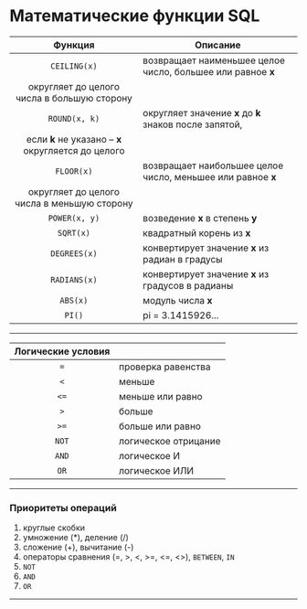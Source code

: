 # **Математические функции SQL**

| Функция | Описание |
|:------:|-------|
| `CEILING(x)` | возвращает наименьшее целое число, большее или равное **x**
округляет до целого числа в большую сторону |
| `ROUND(x, k)` | округляет значение **x** до **k** знаков после запятой,
если **k** не указано – **x** округляется до целого |
| `FLOOR(x)` | возвращает наибольшее целое число, меньшее или равное **x**
округляет до  целого числа в меньшую сторону |
| `POWER(x, y)` | возведение **x** в степень **y** |
| `SQRT(x)` | квадратный корень из **x** |
| `DEGREES(x)` | конвертирует значение **x** из радиан в градусы |
| `RADIANS(x)` | конвертирует значение **x** из градусов в радианы |
| `ABS(x)` | 	модуль числа **x** |
| `PI()` | pi = 3.1415926... |
___

| **Логические условия** |  |
|:---:|-----|
| `=` | проверка равенства |
| `<` | меньше |
| `<=` | меньше или равно |
| `>` | больше |
| `>=` | больше или равно |
| `NOT` | логическое отрицание |
| `AND` | логическое И |
| `OR` | логическое ИЛИ |
___

### Приоритеты операций

1. круглые скобки
2. умножение  (*),  деление (/)
3. сложение  (+), вычитание (-)
4. операторы сравнения (=, >, <, >=, <=, <>), `BETWEEN`, `IN`
5. `NOT`
6. `AND`
7. `OR`
___


